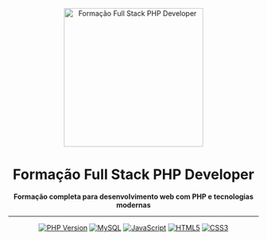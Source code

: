 <div align="center">

  <img src="https://www.upinside.com.br/uploads/fsphp.png" alt="Formação Full Stack PHP Developer" width="280"/>

  # Formação Full Stack PHP Developer  
  **Formação completa para desenvolvimento web com PHP e tecnologias modernas**  

  ---

  <!-- 🛠 Tecnologias principais -->
  [![PHP Version](https://img.shields.io/badge/PHP-8.0+-777BB4?style=for-the-badge&logo=php&logoColor=white)](https://php.net)
  [![MySQL](https://img.shields.io/badge/MySQL-4479A1?style=for-the-badge&logo=mysql&logoColor=white)](https://mysql.com)
  [![JavaScript](https://img.shields.io/badge/JavaScript-F7DF1E?style=for-the-badge&logo=javascript&logoColor=black)](https://developer.mozilla.org/javascript)
  [![HTML5](https://img.shields.io/badge/HTML5-E34F26?style=for-the-badge&logo=html5&logoColor=white)](https://developer.mozilla.org/html)
  [![CSS3](https://img.shields.io/badge/CSS3-1572B6?style=for-the-badge&logo=css3&logoColor=white)](https://developer.mozilla.org/css)


</div>
